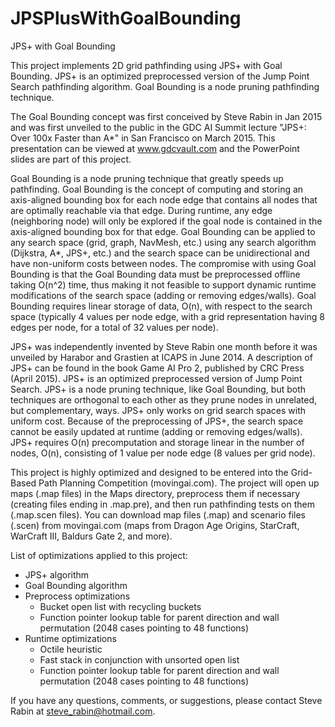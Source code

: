 # JPSPlusWithGoalBounding
JPS+ with Goal Bounding

This project implements 2D grid pathfinding using JPS+ with Goal Bounding. JPS+ is an optimized preprocessed version of the Jump Point Search pathfinding algorithm. Goal Bounding is a node pruning pathfinding technique.

The Goal Bounding concept was first conceived by Steve Rabin in Jan 2015 and was first unveiled to the public in the GDC AI Summit lecture "JPS+: Over 100x Faster than A*" in San Francisco on March 2015. This presentation can be viewed at www.gdcvault.com and the PowerPoint slides are part of this project.

Goal Bounding is a node pruning technique that greatly speeds up pathfinding. Goal Bounding is the concept of computing and storing an axis-aligned bounding box for each node edge that contains all nodes that are optimally reachable via that edge. During runtime, any edge (neighboring node) will only be explored if the goal node is contained in the axis-aligned bounding box for that edge. Goal Bounding can be applied to any search space (grid, graph, NavMesh, etc.) using any search algorithm (Dijkstra, A*, JPS+, etc.) and the search space can be unidirectional and have non-uniform costs between nodes. The compromise with using Goal Bounding is that the Goal Bounding data must be preprocessed offline taking O(n^2) time, thus making it not feasible to support dynamic runtime modifications of the search space (adding or removing edges/walls). Goal Bounding requires linear storage of data, O(n), with respect to the search space (typically 4 values per node edge, with a grid representation having 8 edges per node, for a total of 32 values per node).

JPS+ was independently invented by Steve Rabin one month before it was unveiled by Harabor and Grastien at ICAPS in June 2014. A description of JPS+ can be found in the book Game AI Pro 2, published by CRC Press (April 2015). JPS+ is an optimized preprocessed version of Jump Point Search. JPS+ is a node pruning technique, like Goal Bounding, but both techniques are orthogonal to each other as they prune nodes in unrelated, but complementary, ways. JPS+ only works on grid search spaces with uniform cost. Because of the preprocessing of JPS+, the search space cannot be easily updated at runtime (adding or removing edges/walls). JPS+ requires O(n) precomputation and storage linear in the number of nodes, O(n), consisting of 1 value per node edge (8 values per grid node).

This project is highly optimized and designed to be entered into the Grid-Based Path Planning Competition (movingai.com). The project will open up maps (.map files) in the Maps directory, preprocess them if necessary (creating files ending in .map.pre), and then run pathfinding tests on them (.map.scen files). You can download map files (.map) and scenario files (.scen) from movingai.com (maps from Dragon Age Origins, StarCraft, WarCraft III, Baldurs Gate 2, and more).

List of optimizations applied to this project:
* JPS+ algorithm
* Goal Bounding algorithm
* Preprocess optimizations
  - Bucket open list with recycling buckets
  - Function pointer lookup table for parent direction and wall permutation (2048 cases pointing to 48 functions)
* Runtime optimizations
  - Octile heuristic
  - Fast stack in conjunction with unsorted open list
  - Function pointer lookup table for parent direction and wall permutation (2048 cases pointing to 48 functions)

If you have any questions, comments, or suggestions, please contact Steve Rabin at steve_rabin@hotmail.com.



